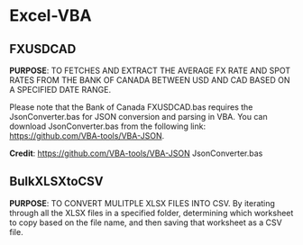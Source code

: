 # Excel-VBA
## FXUSDCAD
**PURPOSE**: TO FETCHES AND EXTRACT THE AVERAGE FX RATE AND SPOT RATES FROM THE BANK OF CANADA BETWEEN USD AND CAD BASED ON A SPECIFIED DATE RANGE.

Please note that the Bank of Canada FXUSDCAD.bas  requires the JsonConverter.bas for JSON conversion and parsing in VBA. You can download JsonConverter.bas from the following link: https://github.com/VBA-tools/VBA-JSON.


**Credit**: https://github.com/VBA-tools/VBA-JSON
JsonConverter.bas

## BulkXLSXtoCSV
**PURPOSE**: TO CONVERT MULITPLE XLSX FILES INTO CSV.
By iterating through all the XLSX files in a specified folder, determining which worksheet to copy based on the file name, and then saving that worksheet as a CSV file.
